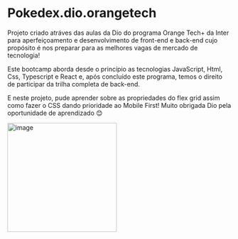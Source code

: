 # Pokedex.dio.orangetech

Projeto criado atráves das aulas da Dio do programa Orange Tech+ da Inter para aperfeiçoamento e desenvolvimento de front-end e back-end cujo propósito é nos preparar para as melhores vagas de mercado de tecnologia!

Este bootcamp aborda desde o princípio as tecnologias JavaScript, Html, Css, Typescript e React e, após concluído este programa, temos o direito de participar da trilha completa de back-end.

E neste projeto, pude aprender sobre as propriedades do flex grid assim como fazer o CSS dando prioridade ao Mobile First!
Muito obrigada Dio pela oportunidade de aprendizado 😊

<img width="246" alt="image" src="https://user-images.githubusercontent.com/102387476/203407848-de82d24a-44ef-4a42-80d1-300e749f5ea0.png">

